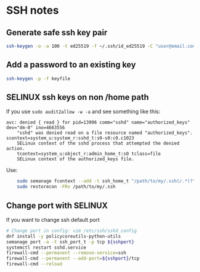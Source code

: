 # SSH notes

## Generate safe ssh key pair

```bash
ssh-keygen -o -a 100 -t ed25519 -f ~/.ssh/id_ed25519 -C "user@email.com"
```

## Add a password to an existing key

```bash
ssh-keygen -p -f keyfile
```

## SELINUX ssh keys on non /home path

If you use `sudo audit2allow -w -a` and see something like this:

```output
avc: denied { read } for pid=13996 comm="sshd" name="authorized_keys" dev="dm-0" ino=4663556
    "sshd" was denied read on a file resource named "authorized_keys".
scontext=system_u:system_r:sshd_t:s0-s0:c0.c1023
    SELinux context of the sshd process that attempted the denied action.
    tcontext=system_u:object_r:admin_home_t:s0 tclass=file
    SELinux context of the authorized_keys file.
```

Use:

```bash
    sudo semanage fcontext --add -t ssh_home_t "/path/to/my/.ssh(/.*)?"
    sudo restorecon -FRv /path/to/my/.ssh
```

## Change port with SELINUX

If you want to change ssh default port

```bash
# Change port in config: vim /etc/ssh/sshd_config
dnf install -y policycoreutils-python-utils
semanage port -a -t ssh_port_t -p tcp ${sshport}
systemctl restart sshd.service
firewall-cmd --permanent --remove-service=ssh
firewall-cmd --permanent --add-port=${sshport}/tcp
firewall-cmd --reload
```
